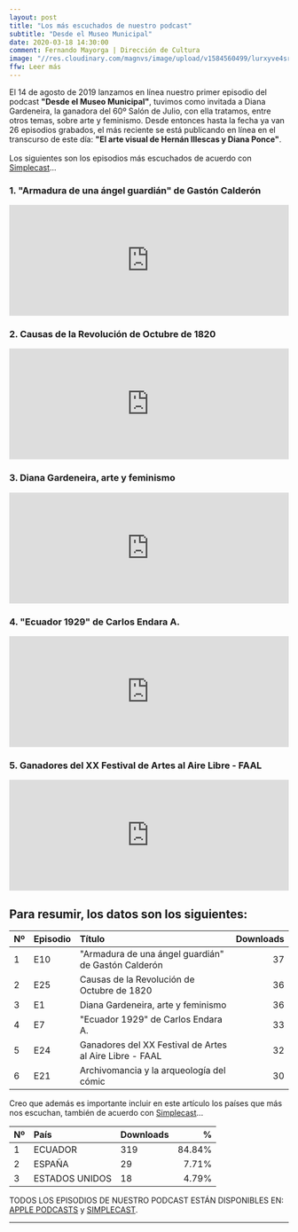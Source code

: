 ```yaml
---
layout: post
title: "Los más escuchados de nuestro podcast"
subtitle: "Desde el Museo Municipal"
date: 2020-03-18 14:30:00
comment: Fernando Mayorga | Dirección de Cultura
image: "//res.cloudinary.com/magnvs/image/upload/v1584560499/lurxyve4srvybhrggayh.jpg"
ffw: Leer más
---
```

El 14 de agosto de 2019 lanzamos en línea nuestro primer episodio del podcast **"Desde el Museo Municipal"**, tuvimos como invitada a Diana Gardeneira, la ganadora del 60º Salón de Julio, con ella tratamos, entre otros temas, sobre arte y feminismo. Desde entonces hasta la fecha ya van 26 episodios grabados, el más reciente se está publicando en línea en el transcurso de este día: **"El arte visual de Hernán Illescas y Diana Ponce"**.<br /><br />Los siguientes son los episodios más escuchados de acuerdo con [Simplecast](https://simplecast.com)...

### 1. "Armadura de una ángel guardián" de Gastón Calderón

<iframe height="200px" width="100%" frameborder="no" scrolling="no" seamless src="https://player.simplecast.com/8a11f257-f077-4464-9732-f85874f589cc?dark=true"></iframe>

### 2. Causas de la Revolución de Octubre de 1820

<iframe height="200px" width="100%" frameborder="no" scrolling="no" seamless src="https://player.simplecast.com/61464fa9-50d0-4a24-9872-d1cba5ed9b07?dark=false"></iframe>

### 3. Diana Gardeneira, arte y feminismo

<iframe height="200px" width="100%" frameborder="no" scrolling="no" seamless src="https://player.simplecast.com/e144cabf-5000-4216-be88-c992185e9ba7?dark=true"></iframe>

### 4. "Ecuador 1929" de Carlos Endara A.

<iframe height="200px" width="100%" frameborder="no" scrolling="no" seamless src="https://player.simplecast.com/531a0a6b-5fc3-4557-8beb-591eaacff55b?dark=false"></iframe>

### 5. Ganadores del XX Festival de Artes al Aire Libre - FAAL

<iframe height="200px" width="100%" frameborder="no" scrolling="no" seamless src="https://player.simplecast.com/0b52209f-f44d-4ed3-854a-abd37dd3856c?dark=true"></iframe>

## Para resumir, los datos son los siguientes:

|Nº|Episodio|Título|Downloads|
|:---|:---|:---|---:|
|1|E10|"Armadura de una ángel guardián" de Gastón Calderón|37|
|2|E25|Causas de la Revolución de Octubre de 1820|36|
|3|E1|Diana Gardeneira, arte y feminismo|36|
|4|E7|"Ecuador 1929" de Carlos Endara A.|33|
|5|E24|Ganadores del XX Festival de Artes al Aire Libre - FAAL|32|
|6|E21|Archivomancia y la arqueología del cómic|30|

Creo que además es importante incluir en este artículo los países que más nos escuchan, también de acuerdo con [Simplecast](https://simplecast.com)...

|Nº|País|Downloads|%|
|:---|:---|:---|---:|
|1|ECUADOR|319|84.84%|
|2|ESPAÑA|29|7.71%|
|3|ESTADOS UNIDOS|18|4.79%|

TODOS LOS EPISODIOS DE NUESTRO PODCAST ESTÁN DISPONIBLES EN: [APPLE PODCASTS](//podcasts.apple.com/ec/podcast/desde-el-museo-municipal/id1477126077) y [SIMPLECAST](//desde-el-museo-municipal.simplecast.com).

<hr />
